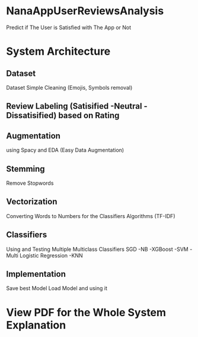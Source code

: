 # NanaAppUserReviewsAnalysis
Predict if The User is Satisfied with The App or Not
# System Architecture
## Dataset
Dataset Simple Cleaning (Emojis, Symbols removal)
## Review Labeling (Satisified -Neutral -Dissatisified) based on Rating
## Augmentation
using Spacy and EDA (Easy Data Augmentation)
## Stemming
Remove Stopwords
## Vectorization
Converting Words to Numbers for the Classifiers Algorithms (TF-IDF)
## Classifiers
Using and Testing Multiple Multiclass Classifiers
SGD -NB -XGBoost -SVM -Multi Logistic Regression -KNN
## Implementation
Save best Model
Load Model and using it
# View PDF for the Whole System Explanation
